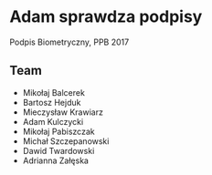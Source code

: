 # Adam sprawdza podpisy
Podpis Biometryczny, PPB 2017

## Team
* Mikołaj Balcerek
* Bartosz Hejduk
* Mieczysław Krawiarz
* Adam Kulczycki
* Mikołaj Pabiszczak
* Michał Szczepanowski
* Dawid Twardowski
* Adrianna Załęska
